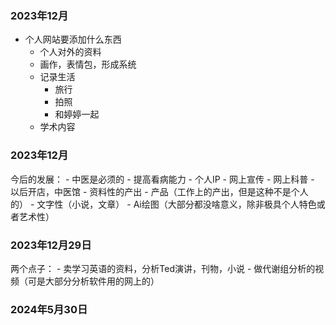 ### 2023年12月
- 个人网站要添加什么东西
    - 个人对外的资料
    - 画作，表情包，形成系统
    - 记录生活
        - 旅行
        - 拍照
        - 和婷婷一起
    - 学术内容

### 2023年12月
今后的发展：
    - 中医是必须的
        - 提高看病能力
        - 个人IP
            - 网上宣传
            - 网上科普
        - 以后开店，中医馆
    - 资料性的产出
        - 产品（工作上的产出，但是这种不是个人的）
        - 文字性（小说，文章）
        - Ai绘图（大部分都没啥意义，除非极具个人特色或者艺术性）

### 2023年12月29日
两个点子：
    - 卖学习英语的资料，分析Ted演讲，刊物，小说
    - 做代谢组分析的视频（可是大部分分析软件用的网上的）

### 2024年5月30日
